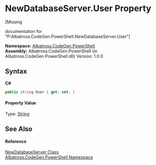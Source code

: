# NewDatabaseServer.User Property 
 

\[Missing <summary> documentation for "P:Albatross.CodeGen.PowerShell.NewDatabaseServer.User"\]

**Namespace:**&nbsp;<a href="73820E42">Albatross.CodeGen.PowerShell</a><br />**Assembly:**&nbsp;Albatross.CodeGen.PowerShell (in Albatross.CodeGen.PowerShell.dll) Version: 1.0.0

## Syntax

**C#**<br />
``` C#
public string User { get; set; }
```


#### Property Value
Type: <a href="http://msdn2.microsoft.com/en-us/library/s1wwdcbf" target="_blank">String</a>

## See Also


#### Reference
<a href="508A37D2">NewDatabaseServer Class</a><br /><a href="73820E42">Albatross.CodeGen.PowerShell Namespace</a><br />